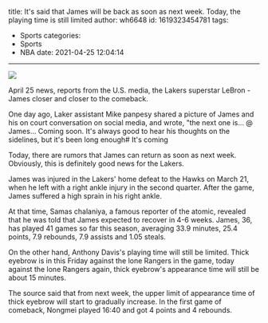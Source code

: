 title: It's said that James will be back as soon as next week. Today, the playing time is still limited
author: wh6648
id: 1619323454781
tags: 
- Sports
categories: 
- Sports
- NBA
date: 2021-04-25 12:04:14
---
![](https://p3.itc.cn/q_70/images01/20210425/fd139868102348f1a2980eb8d1b833f2.jpeg)


April 25 news, reports from the U.S. media, the Lakers superstar LeBron - James closer and closer to the comeback.

One day ago, Laker assistant Mike panpesy shared a picture of James and his on court conversation on social media, and wrote, "the next one is... @ James... Coming soon. It's always good to hear his thoughts on the sidelines, but it's been long enough# It's coming

Today, there are rumors that James can return as soon as next week. Obviously, this is definitely good news for the Lakers.

James was injured in the Lakers' home defeat to the Hawks on March 21, when he left with a right ankle injury in the second quarter. After the game, James suffered a high sprain in his right ankle.

At that time, Samas chalaniya, a famous reporter of the atomic, revealed that he was told that James expected to recover in 4-6 weeks. James, 36, has played 41 games so far this season, averaging 33.9 minutes, 25.4 points, 7.9 rebounds, 7.9 assists and 1.05 steals.

On the other hand, Anthony Davis's playing time will still be limited. Thick eyebrow is in this Friday against the lone Rangers in the game, today against the lone Rangers again, thick eyebrow's appearance time will still be about 15 minutes.

The source said that from next week, the upper limit of appearance time of thick eyebrow will start to gradually increase. In the first game of comeback, Nongmei played 16:40 and got 4 points and 4 rebounds.

